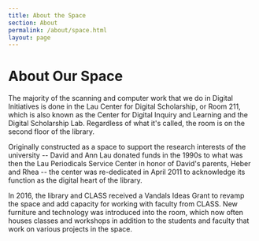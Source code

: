 ```yaml
---
title: About the Space
section: About
permalink: /about/space.html
layout: page
---
```


<h1 class="py-4">About Our Space</h1>

The majority of the scanning and computer work that we do in Digital Initiatives is done in the Lau Center for Digital Scholarship, or Room 211, which is also known as the Center for Digital Inquiry and Learning and the Digital Scholarship Lab. Regardless of what it's called, the room is on the second floor of the library. 

Originally constructed as a space to support the research interests of the university -- David and Ann Lau donated funds in the 1990s to what was then the Lau Periodicals Service Center in honor of David's parents, Heber and Rhea -- the center was re-dedicated in April 2011 to acknowledge its function as the digital heart of the library.

In 2016, the library and CLASS received a Vandals Ideas Grant to revamp the space and add capacity for working with faculty from CLASS. New furniture and technology was introduced into the room, which now often houses classes and workshops in addition to the students and faculty that work on various projects in the space.